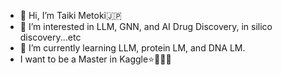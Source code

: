 - 👋 Hi, I’m Taiki Metoki🇯🇵
- 👀 I’m interested in LLM, GNN, and AI Drug Discovery, in silico discovery...etc
- 🌱 I’m currently learning LLM, protein LM, and DNA LM.
- I want to be a Master in Kaggle⭐🥇🥈🥉

<!---
T41K1/T41K1 is a ✨ special ✨ repository because its `README.md` (this file) appears on your GitHub profile.
You can click the Preview link to take a look at your changes.
--->
